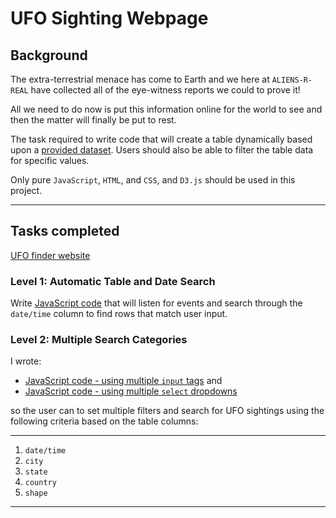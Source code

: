 # UFO Sighting Webpage

## Background

The extra-terrestrial menace has come to Earth and we here at `ALIENS-R-REAL` have collected all of the eye-witness reports we could to prove it!

All we need to do now is put this information online for the world to see and then the matter will finally be put to rest.

The task required to write code that will create a table dynamically based upon a [provided dataset](UFO-level-1/static/js/data.js). Users should also be able to filter the table data for specific values. 

Only pure `JavaScript`, `HTML`, and `CSS`, and `D3.js` should be used in this project.
<hr></hr>

## Tasks completed

[UFO finder website](https://realdreammaker.github.io/javascript-challenge/)

### Level 1: Automatic Table and Date Search 

Write [JavaScript code](UFO-level-1/static/js/app.js) that will listen for events and search through the `date/time` column to find rows that match user input.

### Level 2: Multiple Search Categories

I wrote:
* [JavaScript code - using multiple `input` tags](UFO-level-2-Input_filter_method/static/js/app.js) and
* [JavaScript code - using multiple `select` dropdowns](UFO-level-2-Select_filter_method/static/js/app.js)

so the user can to set multiple filters and search for UFO sightings using the following criteria based on the table columns:
- - -
  1. `date/time`
  2. `city`
  3. `state`
  4. `country`
  5. `shape`
- - -

